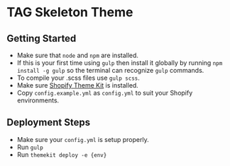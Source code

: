 # TAG Skeleton Theme

## Getting Started
- Make sure that `node` and `npm` are installed.
- If this is your first time using `gulp` then install it globally by running `npm install -g gulp` so the terminal can recognize `gulp` commands.
- To compile your .scss files use `gulp scss`.
- Make sure [Shopify Theme Kit](https://shopify.dev/themes/tools/theme-kit/getting-started) is installed.
- Copy `config.example.yml` as `config.yml` to suit your Shopify environments.

## Deployment Steps
- Make sure your `config.yml` is setup properly.
- Run `gulp`
- Run `themekit deploy -e {env}`
